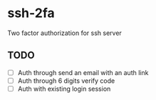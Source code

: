 # ssh-2fa
Two factor authorization for ssh server

## TODO

- [ ] Auth through send an email with an auth link
- [ ] Auth through 6 digits verify code
- [ ] Auth with existing login session
